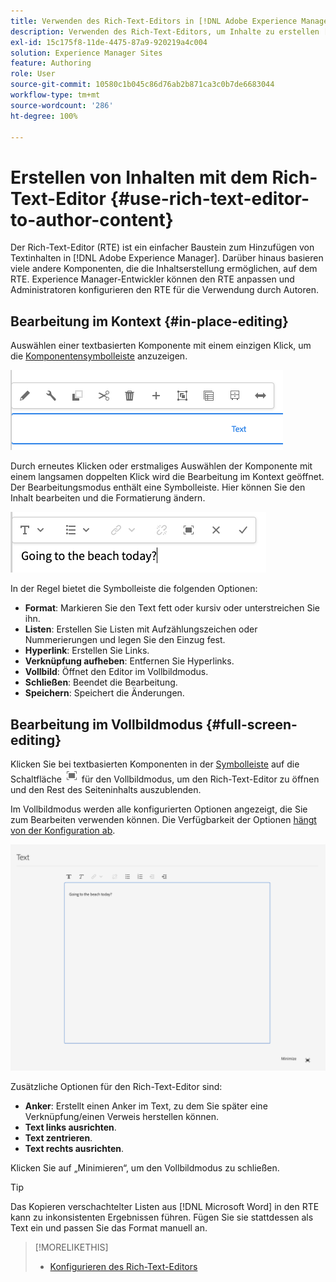 ```yaml
---
title: Verwenden des Rich-Text-Editors in [!DNL Adobe Experience Manager] , um Inhalte zu erstellen.
description: Verwenden des Rich-Text-Editors, um Inhalte zu erstellen [!DNL Experience Manager] .
exl-id: 15c175f8-11de-4475-87a9-920219a4c004
solution: Experience Manager Sites
feature: Authoring
role: User
source-git-commit: 10580c1b045c86d76ab2b871ca3c0b7de6683044
workflow-type: tm+mt
source-wordcount: '286'
ht-degree: 100%

---
```


# Erstellen von Inhalten mit dem Rich-Text-Editor {#use-rich-text-editor-to-author-content}

Der Rich-Text-Editor (RTE) ist ein einfacher Baustein zum Hinzufügen von Textinhalten in [!DNL Adobe Experience Manager]. Darüber hinaus basieren viele andere Komponenten, die die Inhaltserstellung ermöglichen, auf dem RTE. Experience Manager-Entwickler können den RTE anpassen und Administratoren konfigurieren den RTE für die Verwendung durch Autoren.

## Bearbeitung im Kontext {#in-place-editing}

Auswählen einer textbasierten Komponente mit einem einzigen Klick, um die [Komponentensymbolleiste](/help/sites-cloud/authoring/page-editor/editor-side-panel.md#components-browser) anzuzeigen.

![Die Komponentensymbolleiste](/help/sites-cloud/authoring/assets/editing-component-toolbar.png)

Durch erneutes Klicken oder erstmaliges Auswählen der Komponente mit einem langsamen doppelten Klick wird die Bearbeitung im Kontext geöffnet. Der Bearbeitungsmodus enthält eine Symbolleiste. Hier können Sie den Inhalt bearbeiten und die Formatierung ändern.

![Bearbeiten im Kontext mit dem RTE](/help/sites-cloud/authoring/assets/rte-in-place-editing.png)

In der Regel bietet die Symbolleiste die folgenden Optionen:

* **Format**: Markieren Sie den Text fett oder kursiv oder unterstreichen Sie ihn.
* **Listen**: Erstellen Sie Listen mit Aufzählungszeichen oder Nummerierungen und legen Sie den Einzug fest.
* **Hyperlink**: Erstellen Sie Links.
* **Verknüpfung aufheben**: Entfernen Sie Hyperlinks.
* **Vollbild**: Öffnet den Editor im Vollbildmodus.
* **Schließen**: Beendet die Bearbeitung.
* **Speichern**: Speichert die Änderungen.

## Bearbeitung im Vollbildmodus {#full-screen-editing}

Klicken Sie bei textbasierten Komponenten in der [Symbolleiste](/help/sites-cloud/authoring/page-editor/editor-side-panel.md#components-browser) auf die Schaltfläche ![RTE-Vollbild](/help/sites-cloud/authoring/assets/editing-full-screen.png) für den Vollbildmodus, um den Rich-Text-Editor zu öffnen und den Rest des Seiteninhalts auszublenden.

Im Vollbildmodus werden alle konfigurierten Optionen angezeigt, die Sie zum Bearbeiten verwenden können. Die Verfügbarkeit der Optionen [hängt von der Konfiguration ab](/help/implementing/developing/extending/rich-text-editor.md).

![RTE im Vollbildmodus](/help/sites-cloud/authoring/assets/rte-full-screen.png)

Zusätzliche Optionen für den Rich-Text-Editor sind:

* **Anker**: Erstellt einen Anker im Text, zu dem Sie später eine Verknüpfung/einen Verweis herstellen können.
* **Text links ausrichten**.
* **Text zentrieren**.
* **Text rechts ausrichten**.

Klicken Sie auf „Minimieren“, um den Vollbildmodus zu schließen.

>[!TIP]
>
>Das Kopieren verschachtelter Listen aus [!DNL Microsoft Word] in den RTE kann zu inkonsistenten Ergebnissen führen. Fügen Sie sie stattdessen als Text ein und passen Sie das Format manuell an.

>[!MORELIKETHIS]
>
>* [Konfigurieren des Rich-Text-Editors](/help/implementing/developing/extending/rich-text-editor.md)
